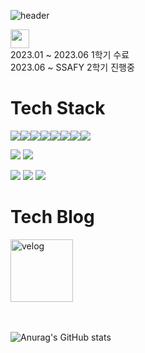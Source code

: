 ![header](https://capsule-render.vercel.app/api?type=waving&color=gradient&height=85&animation=fadeIn&section=footer&text=JaeHwan&fontAlign=85&fontSize=50)
<p>
          <img src="https://github.com/Jinga02/Jinga02/assets/110621233/59ad5829-4d28-4ed5-b1bc-baaa047243c1" style="width:30px"><br />
          2023.01 ~ 2023.06 1학기 수료 <br />
          2023.06 ~ SSAFY 2학기 진행중
</p>
<h1>Tech Stack</h1>
<div style="display: flex;">
  <img src="https://img.shields.io/badge/html5-E34F26?style=flat&logo=html5&logoColor=white"/>
  <img src="https://img.shields.io/badge/css3-1572B6?style=flat&logo=css3&logoColor=white"/>
  <img src="https://img.shields.io/badge/javascript-F7DF1E?style=flat&logo=javascript&logoColor=white"/>
  <img src="https://img.shields.io/badge/typescript-3178C6?style=flat&logo=typescript&logoColor=white"/>
  <img src="https://img.shields.io/badge/react-61DAFB?style=flat&logo=react&logoColor=white"/>
  <img src="https://img.shields.io/badge/redux-764ABC?style=flat&logo=redux&logoColor=white"/>
  <img src="https://img.shields.io/badge/recoil-3578E5?style=flat&logo=recoil&logoColor=white"/>
  
  <img src="https://img.shields.io/badge/Vue.js-4FC08D?style=flat&logo=Vue.js&logoColor=white"/>
</div>

<img src="https://img.shields.io/badge/python-3776AB?style=flat&logo=python&logoColor=white"/></a>
<img src="https://img.shields.io/badge/django-092E20?style=flat&logo=django&logoColor=white"/></a>


<img src="https://img.shields.io/badge/figma-F24E1E?style=flat&logo=figma&logoColor=white"/></a>
<img src="https://img.shields.io/badge/git-F05032?style=flat&logo=git&logoColor=white"/></a>
<img src="https://img.shields.io/badge/github-181717?style=flat&logo=github&logoColor=white"/></a>
<br>
<h1>Tech Blog</h1>

<a href="https://velog.io/@jjh099">
  <img src="https://img.shields.io/badge/velog-20C997?style=flat&logo=velog&logoColor=white" alt="velog" width="100px">
</a>
<br>
<br>
<br>
<!-- ![Top Langs](https://github-readme-stats.vercel.app/api/top-langs/?username=Jinga02&layout=compact&theme=transparent) -->

![Anurag's GitHub stats](https://github-readme-stats.vercel.app/api?username=Jinga02&show_icons=true&theme=transparent)
